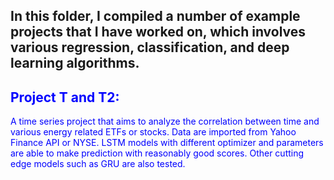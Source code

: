 ## In this folder, I compiled a number of example projects that I have worked on, which involves various regression, classification, and deep learning algorithms.


## <font color='blue'> Project T and T2: 
A time series project that aims to analyze the correlation between time and various energy related ETFs or stocks. Data are imported from Yahoo Finance API or NYSE. LSTM models with different optimizer and parameters are able to make prediction with reasonably good scores. Other cutting edge models such as GRU are also tested.
